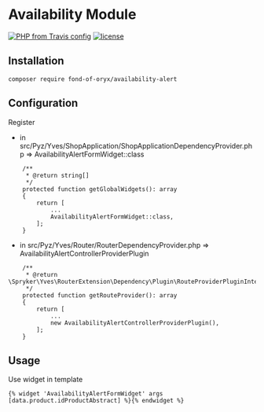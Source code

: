 # Availability Module
[![PHP from Travis config](https://img.shields.io/travis/php-v/symfony/symfony.svg)](https://php.net/)
[![license](https://img.shields.io/github/license/mashape/apistatus.svg)](https://packagist.org/packages/fond-of-oryx/availability-alert)

## Installation

```
composer require fond-of-oryx/availability-alert
```

## Configuration

Register

* in src/Pyz/Yves/ShopApplication/ShopApplicationDependencyProvider.php => AvailabilityAlertFormWidget::class

```
    /**
     * @return string[]
     */
    protected function getGlobalWidgets(): array
    {
        return [
            ...
            AvailabilityAlertFormWidget::class,
        ];
    }
```

* in src/Pyz/Yves/Router/RouterDependencyProvider.php => AvailabilityAlertControllerProviderPlugin

```
    /**
     * @return \Spryker\Yves\RouterExtension\Dependency\Plugin\RouteProviderPluginInterface[]
     */
    protected function getRouteProvider(): array
    {
        return [
            ...
            new AvailabilityAlertControllerProviderPlugin(),
        ];
    }
```

## Usage

Use widget in template

```
{% widget 'AvailabilityAlertFormWidget' args [data.product.idProductAbstract] %}{% endwidget %}
```
